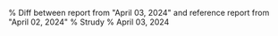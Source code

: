 % Diff between report from "April 03, 2024" and reference report from "April 02, 2024"
% Strudy
% April 03, 2024


